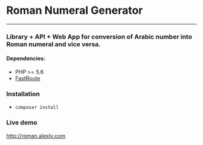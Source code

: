 # Roman Numeral Generator
---

### Library + API + Web App for conversion of Arabic number into Roman numeral and vice versa.

#### Dependencies:
- PHP >= 5.6
- [FastRoute](https://github.com/nikic/FastRoute)

### Installation
- `composer install`

### Live demo

<http://roman.alexlv.com>


